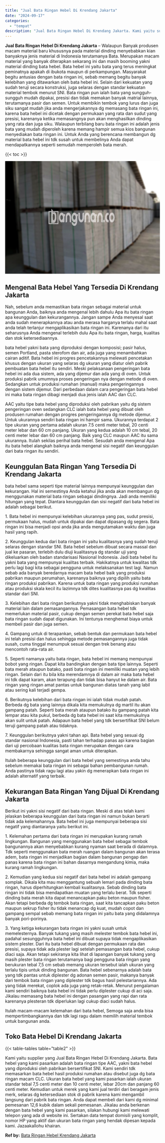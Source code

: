 ```yaml
---
title: "Jual Bata Ringan Hebel Di Krendang Jakarta"
date: "2024-09-17"
categories: 
  - "tempat"
description: "Jual Bata Ringan Hebel Di Krendang Jakarta. Kami yaitu supplier yang Jual Bata Ringan Hebel Di Krendang Jakarta. Bata hebel yang kami pasarkan adalah bata ri..."
---
```


**Jual Bata Ringan Hebel Di Krendang Jakarta** – Walaupun Banyak produsen macam material baru khususnya pada material dinding menyebabkan kian banyaknya jenis material di Indonesia terutamanya Bata. Merupakan macam material yang banyak diterapkan sekarang ini dan masih booming yakni material dinding bata hebel. Bata hebel ini yaitu bata yang terus meningkat peminatnya apakah di ibukota maupun di perkampungan. Masyarakat begitu antusias dengan bata ringan ini, sebab memang begitu banyak kelebihan yang ditawarkan oleh bata hebel ini. Selain dari kekuatan yang sudah teruji secara konstruksi, juga selaras dengan standar kekuatan material tembok menurut SNI. Bata ringan pun ialah bata yang sungguh-sungguh mudah dipakai, presisi dan tidak memakan banyak matrial lainnya, terutamanya pasir dan semen. Untuk membikin tembok yang lurus dan juga siku sangat mudah jika anda mengerjakannya dg memasang bata ringan ini, karena bata hebel ini dicetak dengan permukaan yang rata dan sudut yang presisi, karenanya ketika memasangnya pun akan menghasilkan dinding yang rata dan juga siku. Walaupun terbilang baru bata ringan ini adalah jenis bata yang mudah diperoleh karena memang hampir semua kios bangunan menyediakan bata ringan ini. Untuk Anda yang berencana membangun dg material bata hebel ini tdk susah untuk membelinya Anda dapat mendapatkannya seperti semudah memperoleh bata merah.

{{< toc >}}

![Jual Bata Ringan Hebel Di Krendang Jakarta](/images/jual-hebel-murah-02.png)

## Mengenal Bata Hebel Yang Tersedia Di Krendang Jakarta

Nah, sebelum anda memastikan bata ringan sebagai material untuk bangunan Anda, baiknya anda mengenal lebih dahulu Apa itu bata ringan apa keunggulan dan kekurangannya. Jangan sampe Anda menyesal saat anda sudah menerapkannya atau anda merasa harganya terlalu mahal saat anda telah terlanjur mengaplikasikan bata ringan ini. Karenanya dari itu seharusnya Anda mengenal terlebih dulu Apa itu bata ringan, harga, kualitas dan stok ketersediaannya.

bata hebel yakni bata yang diproduksi dengan komposisi; pasir halus, semen Portland, pasta sterofom dan air, ada juga yang menambahkan cairan aditif. Bata hebel ini progres pencetakannya melewati pencetakan khusus dengan ukuran yang selaras dg ukuran yang diatur oleh pabrik pembuatan bata hebel itu sendiri. Meski pelaksanaan pengeringan bata hebel ini ada dua sistem, ada yang dijemur dan ada yang di oven. Untuk produksi pabrik umumnya proses pengeringan nya dengan metode di oven. Sedangkan untuk produksi rumahan (manual) maka pengeringannya dengan sistem dijemur. Dari perbedaan dalam cara pengeringan bata hebel ini maka bata ringan dibagi menjadi dua jenis ialah AAC dan CLC.

AAC yaitu tipe bata hebel yang diproduksi oleh pabrikan yaitu dg sistem pengeringan oven sedangkan CLC ialah bata hebel yang dibuat oleh produsen rumahan dengan progres pengeringannya dg metode dijemur. Untuk ukurannya sendiri bata ringan ini hampir sama. Ukurannya terdapat 2 tipe ukuran yang pertama adalah ukuran 7.5 centi meter tebal, 20 centi meter lebar dan 60 cm panjang. Ukuran yang kedua adalah 10 cm tebal, 20 centi meter lebar dan 60 cm panjang. Baik yang CLC maupun AAC itu sama ukurannya. Itulah sekilas perihal bata hebel. Sesudah anda mengenal Apa itu bata hebel alangkah baiknya anda mengenal sisi negatif dan keunggulan dari bata ringan itu sendiri.

## Keunggulan Bata Ringan Yang Tersedia Di Krendang Jakarta

bata hebel sama seperti tipe material lainnya mempunyai keunggulan dan kekurangan. Hal ini semestinya Anda ketahui jika anda akan membangun dg menggunakan material bata ringan sebagai dindingnya. Jadi anda memiliki hitungan yang tepat. Diantara keunggulan dan sisi negatif dari bata hebel ini adalah sebagai berikut.

1\. Bata hebel ini mempunyai kelebihan ukurannya yang pas, sudut presisi, permukaan halus, mudah untuk dipakai dan dapat dipasang dg segera. Bata ringan ini bisa menjadi opsi anda jika anda mengutamakan waktu dan juga hasil yang rapih.

2\. Keunggulan kedua dari bata ringan ini yaitu kualitasnya yang sudah teruji selaras dengan standar SNI. Bata hebel sebelum dibuat secara massal dan jual ke pasaran, terlebih dulu diuji kualitasnya dg standar uji yang dikeluarkan oleh badan standarisasi Nasional Indonesia. Jadi bata hebel itu yakni bata yang mempunyai kualitas terbaik. Hakikatnya untuk kwalitas tdk perlu lagi bagi kita sebagai pengguna untuk melaksanakan test lagi. Namun sebab ada banyak beredarnya macam bata hebel baik yang produksi pabrikan maupun perumahan, karenanya baiknya yang dipilih yaitu bata ringan produksi pabrikan. Karena untuk bata ringan yang produksi rumahan atau produksi skala kecil itu lazimnya tdk dites kualitasnya pas dg kwalitas standar dari SNI.

3\. Kelebihan dari bata ringan berikutnya yakni tidak menghabiskan banyak material lain dalam pemasangannya. Pemasangan bata hebel tdk memerlukan material pasir, cukup dengan semen perekat bata hebel saja bata ringan sudah dapat digunakan. Ini tentunya menghemat biaya untuk membeli pasir dan juga semen.

4\. Gampang untuk di terapankan, sebab bentuk dan permukaan bata hebel ini telah presisi dan halus sehingga metode pemasangannya juga tidak susah, cuma tinggal menumpuk sesuai dengan trek benang atau mencontoh rata-rata air.

5\. Seperti namanya yaitu bata ringan, bata hebel ini memang mempunyai bobot yang ringan. Dapat kita bandingkan dengan bata tipe lainnya. Seperti bata merah ataupun batako, pasti bata ringan ini memiliki muatan yang lebih ringan. Selain dari itu bila kita merendamnya di dalam air maka bata hebel ini tdk dapat karam, akan terapung dan tidak bisa hanyut ke dalam air. Bata ringan yang ringan amat pantas untuk bangunan diatas tanah yang labil atau sering kali terjadi gempa.

6\. Berikutnya kelebihan dari bata ringan ini ialah tidak mudah patah. Berbeda dg bata yang lainnya dikala kita memukulnya dg martil itu akan gampang patah. Seperti bata merah ataupun batako itu gampang patah kita lempar atau kita pukul, berbeda dg bata hebel ini saat kita memukulnya akan sulit untuk patah. Adapaun bata hebel yang tdk bersertifikat SNI belum teruji gampang patah atau tidaknya.

7\. Keunggulan berikutnya yakni tahan api. Bata hebel yang sesuai dg standar nasional Indonesia, pasti tahan terhadap panas api karena bagian dari uji percobaan kualitas bata ringan merupakan dengan cara membakarnya sehingga sangat aman untuk diterapkan.

Itulah beberapa keunggulan dari bata hebel yang semestinya anda tahu sebelum memakai bata ringan ini sebagai bahan pembangunan rumah. Anda pastinya tidak ragu lagi atau yakin dg menerapkan bata ringan ini adalah alternatif yang terbaik.

## Kekurangan Bata Ringan Yang Dijual Di Krendang Jakarta

Berikut ini yakni sisi negatif dari bata ringan. Meski di atas telah kami jelaskan beberapa keunggulan dari bata ringan ini namun bukan berarti tidak ada kelemahannya. Bata hebel ini juga mempunyai beberapa sisi negatif yang diantaranya yaitu berikut ini.

1\. Kelemahan pertama dari bata ringan ini merupakan kurang ramah lingkungan. Bangunan yang menggunakan bata hebel sebagai tembok bangunannya akan menyebabkan kurang nyaman saat berada di dalamnya. Tdk seperti menggunakan bata merah ruangan dalam bangunan akan terasa adem, bata ringan ini menjadikan bagian dalam bangunan pengap dan panas karena bata ringan ini bahan dasarnya mengandung kimia, maka kurang ramah lingkungan.

2\. Kemudian yang kedua sisi negatif dari bata hebel ini adalah gampang somplak. Dikala kita mau menggantung sebuah lemari pada dinding bata ringan, harus diperhitungkan kembali kualitasnya. Sebab dinding bata ringan ini tidak bisa mendapatkan muatan yang terlalu berat. Tdk seperti dinding bata merah kita dapat menancapkan paku beton maupun fisher. Akan tetapi berbeda dg tembok bata ringan, saat kita tancapkan paku beton maupun sekrup fisher itu tidak menancap dg kuat, mudah copot dan gampang sempal sebab memang bata ringan ini yaitu bata yang didalamnya banyak pori-porinya.

3\. Yang ketiga kekurangan bata ringan ini yakni susah untuk memelesternya. Banyak tukang yang masih melester tembok bata hebel ini, padahal sesungguhnya bata hebel ini dibuat supaya tidak mengaplikasikan sistem plester. Dari itu bata hebel dibuat dengan permukaan rata dan presisi, supaya tidak ada plester lagi setelah pemasangan bata hebel, cukup diaci saja. Akan tetapi sekiranya kita lihat di lapangan banyak tukang yang masih plester bata ringan terutamanya bagi pengguna bata ringan yang berukuran tebal 7,5 cm sebab memang ukuran tersebut ialah ukuran yang terlalu tipis untuk dinding bangunan. Bata hebel sebenarnya adalah bata yang tdk pantas untuk diplester dg adonan semen pasir, makanya banyak dari tembok bata ringan yang diplester tdk bagus hasil pelestariannya. Ada yang tidak merekat, coplok ada juga yang retak-retak. Menurut pengalaman kami sendiri baiknya bata hebel ini tidak perlu diplester cukup di aci saja. Jikalau memasang bata hebel ini dengan pasangan yang rapi dan rata karenanya plesteran tdk diperlukan lagi cukup diaci sudah halus.

Itulah macam-macam kelemahan dari bata hebel, Semoga saja anda bisa mempertimbangkannya dan tdk lagi ragu dalam memilih material tembok untuk bangunan anda.

## Toko Bata Hebel Di Krendang Jakarta

{{< table-tables table="table2" >}}

Kami yaitu supplier yang Jual Bata Ringan Hebel Di Krendang Jakarta. Bata hebel yang kami pasarkan adalah bata ringan tipe AAC, yakni bata hebel yang diproduksi oleh pabrikan bersertifikat SNI. Kami sendiri tdk memasarkan bata hebel hasil produksi rumahan atau disebut juga dg bata ringan macam CLC. Ukuran bata hebel yang kami pasarkan ialah ukuran standar tebal 7,5 centi meter dan 10 centi meter, lebar 20cm dan panjang 60 centi meter. Kemudian untuk merek yang kami jual terdiri dari beragam jenis merk, selaras dg ketersediaan stok di pabrik karena kami mengambil langsung dari pabrik bata ringan. Anda dapat membeli dari kami dg minimal pemesanan 12,6 kubik dalam sekali pemesanan. Jikalau anda berkenan dengan bata hebel yang kami pasarkan, silakan hubungi kami melewati telepon yang ada di website ini. Sertakan data tempat domisili yang komplit, nomor HP yang aktif dan ukuran bata ringan yang hendak dipesan kepada kami. Jazaakallohu khairan.

**Ref by:** [Bata Ringan Hebel Krendang Jakarta](https://id.wikipedia.org/wiki/Bata)
